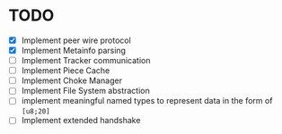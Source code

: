 # TODO
- [x] Implement peer wire protocol
- [x] Implement Metainfo parsing
- [ ] Implement Tracker communication
- [ ] Implement Piece Cache
- [ ] Implement Choke Manager
- [ ] Implement File System abstraction
- [ ] implement meaningful named types to represent data in the form of `[u8;20]`
- [ ] Implement extended handshake
